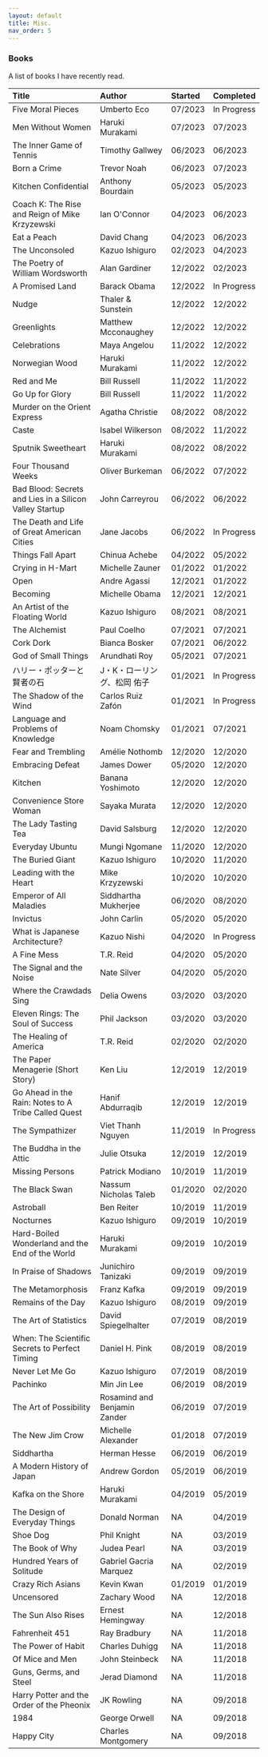 ```yaml
---
layout: default
title: Misc.
nav_order: 5
---
```


### Books 

A list of books I have recently read.

| Title        | Author            | Started | Completed |
|:-------------|:------------------|:-------------|:---------------|
| Five Moral Pieces |  Umberto Eco   | 07/2023         | In Progress           |
| Men Without Women |  Haruki Murakami   | 07/2023         | 07/2023           |
| The Inner Game of Tennis |  Timothy Gallwey   | 06/2023         | 06/2023           |
| Born a Crime |  Trevor Noah   | 06/2023         | 07/2023           |
| Kitchen Confidential |  Anthony Bourdain   | 05/2023         | 05/2023           |
| Coach K: The Rise and Reign of Mike Krzyzewski |  Ian O'Connor   | 04/2023         | 06/2023           |
| Eat a Peach |  David Chang   | 04/2023         | 06/2023           |
| The Unconsoled |  Kazuo Ishiguro   | 02/2023         | 04/2023           |
| The Poetry of William Wordsworth |  Alan Gardiner   | 12/2022         | 02/2023           |
| A Promised Land |  Barack Obama   | 12/2022         | In Progress           |
| Nudge |  Thaler & Sunstein   | 12/2022         | 12/2022           |
| Greenlights |  Matthew Mcconaughey   | 12/2022         | 12/2022           |
| Celebrations |  Maya Angelou   | 11/2022         | 12/2022           |
| Norwegian Wood |  Haruki Murakami   | 11/2022         | 12/2022           |
| Red and Me |  Bill Russell   | 11/2022         | 11/2022           |
| Go Up for Glory |  Bill Russell   | 11/2022         | 11/2022           |
| Murder on the Orient Express |  Agatha Christie   | 08/2022         | 08/2022           |
| Caste |  Isabel Wilkerson   | 08/2022         | 11/2022           |
| Sputnik Sweetheart |  Haruki Murakami   | 08/2022         | 08/2022           |
| Four Thousand Weeks |  Oliver Burkeman   | 06/2022         | 07/2022           |
| Bad Blood: Secrets and Lies in a Silicon Valley Startup |  John Carreyrou   | 06/2022         | 06/2022           |
| The Death and Life of Great American Cities |  Jane Jacobs   | 06/2022         | In Progress           |
| Things Fall Apart |  Chinua Achebe   | 04/2022         | 05/2022           |
| Crying in H-Mart |  Michelle Zauner   | 01/2022         | 01/2022           |
| Open |  Andre Agassi   | 12/2021         | 01/2022           |
| Becoming |  Michelle Obama   | 12/2021         | 12/2021           |
| An Artist of the Floating World |  Kazuo Ishiguro   | 08/2021         | 08/2021           |
| The Alchemist |  Paul Coelho   | 07/2021         | 07/2021           |
| Cork Dork |  Bianca Bosker   | 07/2021         | 06/2022           |
| God of Small Things |  Arundhati Roy   | 05/2021         | 07/2021           |
| ハリー・ポッターと賢者の石 |  J・K・ローリング、松岡 佑子   | 01/2021         | In Progress           |
| The Shadow of the Wind |  Carlos Ruiz Zafón   | 01/2021         | In Progress           |
| Language and Problems of Knowledge |  Noam Chomsky   | 01/2021         | 07/2021           |
| Fear and Trembling |  Amélie Nothomb   | 12/2020         | 12/2020           |
| Embracing Defeat |  James Dower   | 05/2020         | 12/2020           |
| Kitchen |  Banana Yoshimoto   | 12/2020         | 12/2020           |
| Convenience Store Woman |  Sayaka Murata   | 12/2020         | 12/2020           |
| The Lady Tasting Tea |  David Salsburg   | 12/2020         | 12/2020           |
| Everyday Ubuntu |  Mungi Ngomane   | 11/2020         | 12/2020           |
| The Buried Giant |  Kazuo Ishiguro   | 10/2020         | 11/2020           |
| Leading with the Heart |  Mike Krzyzewski   | 10/2020         | 10/2020           |
| Emperor of All Maladies |  Siddhartha Mukherjee   | 06/2020         | 08/2020           |
| Invictus |  John Carlin   | 05/2020         | 05/2020           |
| What is Japanese Architecture? |  Kazuo Nishi   | 04/2020         | In Progress           |
| A Fine Mess |  T.R. Reid   | 04/2020         | 05/2020           |
| The Signal and the Noise |  Nate Silver   | 04/2020         | 05/2020           |
| Where the Crawdads Sing |  Delia Owens   | 03/2020         | 03/2020           |
| Eleven Rings: The Soul of Success |  Phil Jackson   | 03/2020         | 03/2020           |
| The Healing of America |  T.R. Reid   | 02/2020         | 02/2020           |
| The Paper Menagerie (Short Story) |  Ken Liu   | 12/2019         | 12/2019           |
| Go Ahead in the Rain: Notes to A Tribe Called Quest |  Hanif Abdurraqib   | 12/2019         | 12/2019           |
| The Sympathizer | Viet Thanh Nguyen   | 11/2019         | In Progress           |
| The Buddha in the Attic | Julie Otsuka   | 12/2019         | 12/2019           |
| Missing Persons | Patrick Modiano   | 10/2019         | 11/2019           |
| The Black Swan | Nassum Nicholas Taleb   | 01/2020         | 02/2020           |
| Astroball | Ben Reiter   | 10/2019         | 11/2019           |
| Nocturnes | Kazuo Ishiguro   | 09/2019         | 10/2019           |
| Hard-Boiled Wonderland and the End of the World | Haruki Murakami   | 09/2019         | 10/2019           |
| In Praise of Shadows | Junichiro Tanizaki   | 09/2019         | 09/2019           |
| The Metamorphosis | Franz Kafka   | 09/2019         | 09/2019           |
| Remains of the Day | Kazuo Ishiguro   | 08/2019         | 09/2019           |
| The Art of Statistics | David Spiegelhalter   | 07/2019         | 08/2019           |
| When: The Scientific Secrets to Perfect Timing | Daniel H. Pink   | 08/2019         | 08/2019           |
| Never Let Me Go | Kazuo Ishiguro   | 07/2019         | 08/2019           |
| Pachinko | Min Jin Lee   | 06/2019         | 08/2019           |
| The Art of Possibility | Rosamind and Benjamin Zander   | 06/2019         | 07/2019           |
| The New Jim Crow | Michelle Alexander   | 01/2018         | 07/2019           |
| Siddhartha | Herman Hesse   | 06/2019         | 06/2019           |
| A Modern History of Japan | Andrew Gordon   | 05/2019         | 06/2019           |
| Kafka on the Shore | Haruki Murakami   | 04/2019         | 05/2019           |
| The Design of Everyday Things | Donald Norman   | NA         | 04/2019           |
| Shoe Dog | Phil Knight   | NA         | 03/2019           |
| The Book of Why | Judea Pearl  | NA         | 03/2019           |
| Hundred Years of Solitude | Gabriel Gacria Marquez   | NA         | 02/2019           |
| Crazy Rich Asians | Kevin Kwan   | 01/2019         | 01/2019           |
| Uncensored | Zachary Wood   | NA         | 12/2018           |
| The Sun Also Rises | Ernest Hemingway   | NA         | 12/2018           |
| Fahrenheit 451 | Ray Bradbury   | NA         | 11/2018           |
| The Power of Habit | Charles Duhigg   | NA         | 11/2018           |
| Of Mice and Men | John Steinbeck   | NA         | 11/2018           |
| Guns, Germs, and Steel           | Jerad Diamond | NA        | 11/2018           |
| Harry Potter and the Order of the Pheonix           | JK Rowling      | NA          | 09/2018           |
| 1984 | George Orwell   | NA         | 09/2018           |
| Happy City            | Charles Montgomery | NA         | 09/2018           |